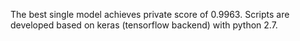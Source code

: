 The best single model achieves private score of 0.9963.
Scripts are developed based on keras (tensorflow backend) with python 2.7.
